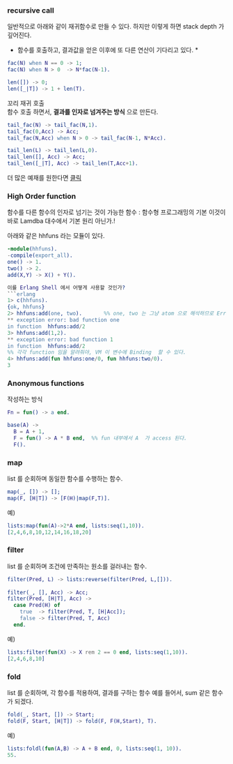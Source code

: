 ### recursive call

  일반적으로 아래와 같이 재귀함수로 만들 수 있다.
  하지만 이렇게 하면 stack depth 가 깊어진다.  
  * 함수를 호출하고, 결과값을 얻은 이후에 또 다른 연산이 기다리고 있다. *

```erlang
fac(N) when N == 0 -> 1;
fac(N) when N > 0  -> N*fac(N-1).

len([]) -> 0;
len([_|T]) -> 1 + len(T).
```

  꼬리 재귀 호출  
  함수 호출 하면서, **결과를 인자로 넘겨주는 방식** 으로 만든다.

```erlang
tail_fac(N) -> tail_fac(N,1).
tail_fac(0,Acc) -> Acc;
tail_fac(N,Acc) when N > 0 -> tail_fac(N-1, N*Acc).

tail_len(L) -> tail_len(L,0).
tail_len([], Acc) -> Acc;
tail_len([_|T], Acc) -> tail_len(T,Acc+1).
```

  더 많은 예재를 원한다면 [클릭](https://learnyousomeerlang.com/static/erlang/recursive.erl)

### High Order function

   함수를 다른 함수의 인자로 넘기는 것이 가능한 함수 : 함수형 프로그래밍의 기본
   이것이 바로 Lamdba 대수에서 기본 원리 아닌가.!

아래와 같은 hhfuns 라는 모듈이 있다.
```erlang
-module(hhfuns).
-compile(export_all).
one() -> 1.
two() -> 2.
add(X,Y) -> X() + Y().

이를 Erlang Shell 에서 어떻게 사용할 것인가?
```erlang
1> c(hhfuns).
{ok, hhfuns}
2> hhfuns:add(one, two).       %% one, two 는 그냥 atom 으로 해석하므로 Error
** exception error: bad function one
in function  hhfuns:add/2
3> hhfuns:add(1,2).
** exception error: bad function 1
in function  hhfuns:add/2
%% 각각 function 임을 알려줘야, VM 이 변수에 Binding  할 수 있다.
4> hhfuns:add(fun hhfuns:one/0, fun hhfuns:two/0).  
3
```

### Anonymous functions
  작성하는 방식
```erlang
Fn = fun() -> a end.
```
```erlang
base(A) ->
  B = A + 1,
  F = fun() -> A * B end,  %% fun 내부에서 A  가 access 된다.
  F().
```

### map
list 를 순회하며 동일한 함수를 수행하는 함수.
```erlang
map(_, []) -> [];
map(F, [H|T]) -> [F(H)|map(F,T)].
```
예)
```erlang
lists:map(fun(A)->2*A end, lists:seq(1,10)).
[2,4,6,8,10,12,14,16,18,20]
```

### filter
list 를 순회하며 조건에 만족하는 원소를 걸러내는 함수.
```erlang
filter(Pred, L) -> lists:reverse(filter(Pred, L,[])).
 
filter(_, [], Acc) -> Acc;
filter(Pred, [H|T], Acc) ->
  case Pred(H) of
    true  -> filter(Pred, T, [H|Acc]);
    false -> filter(Pred, T, Acc)
  end.
```
예)
```erlang
lists:filter(fun(X) -> X rem 2 == 0 end, lists:seq(1,10)).
[2,4,6,8,10]
```

### fold
list 를 순회하며, 각 함수를 적용하여, 결과를 구하는 함수
예를 들어서, sum 같은 함수가 되겠다. 
```erlang
fold(_, Start, []) -> Start;
fold(F, Start, [H|T]) -> fold(F, F(H,Start), T).
```
예)
```erlang
lists:foldl(fun(A,B) -> A + B end, 0, lists:seq(1, 10)).
55.
```
